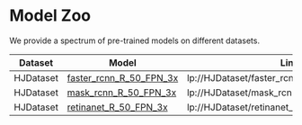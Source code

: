 # Model Zoo

We provide a spectrum of pre-trained models on different datasets. 

| Dataset   | Model                                                        | Link                                          |
| --------- | ------------------------------------------------------------ | --------------------------------------------- |
| HJDataset | [faster_rcnn_R_50_FPN_3x](https://github.com/facebookresearch/detectron2/blob/master/configs/COCO-Detection/faster_rcnn_R_50_FPN_3x.yaml) | lp://HJDataset/faster_rcnn_R_50_FPN_3x/config |
| HJDataset | [mask_rcnn_R_50_FPN_3x](https://github.com/facebookresearch/detectron2/blob/master/configs/COCO-InstanceSegmentation/mask_rcnn_R_50_FPN_3x.yaml) | lp://HJDataset/mask_rcnn_R_50_FPN_3x/config   |
| HJDataset | [retinanet_R_50_FPN_3x](https://github.com/facebookresearch/detectron2/blob/master/configs/COCO-Detection/retinanet_R_50_FPN_3x.yaml) | lp://HJDataset/retinanet_R_50_FPN_3x/config   |